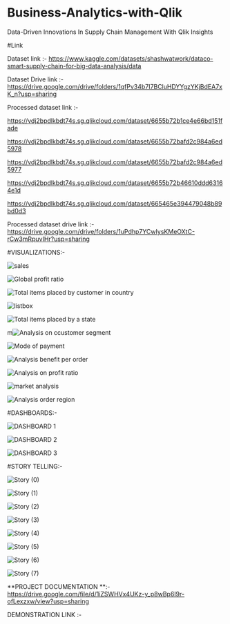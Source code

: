 # Business-Analytics-with-Qlik
Data-Driven Innovations In Supply Chain Management With Qlik Insights

#Link

Dataset link :-  https://www.kaggle.com/datasets/shashwatwork/dataco-smart-supply-chain-for-big-data-analysis/data

Dataset Drive link  :-   https://drive.google.com/drive/folders/1qfPv34b7I7BCluHDYYgzYKjBdEA7xK_n?usp=sharing

Processed dataset link :- 

https://vdj2bpdlkbdt74s.sg.qlikcloud.com/dataset/6655b72b1ce4e66bd151fade

https://vdj2bpdlkbdt74s.sg.qlikcloud.com/dataset/6655b72bafd2c984a6ed5978

https://vdj2bpdlkbdt74s.sg.qlikcloud.com/dataset/6655b72bafd2c984a6ed5977

https://vdj2bpdlkbdt74s.sg.qlikcloud.com/dataset/6655b72b46610ddd63164e1d

https://vdj2bpdlkbdt74s.sg.qlikcloud.com/dataset/665465e394479048b89bd0d3

Processed dataset drive link :- https://drive.google.com/drive/folders/1uPdhp7YCwIysKMeOXtC-rCw3mRpuvIHr?usp=sharing

#VISUALIZATIONS:-

![sales](https://github.com/DEVILsGITHUB/Business-Analytics-with-Qlik/assets/145640143/b32fbee9-a0e8-47d8-ac3f-cb1d5c5bcb17)


![Global profit ratio](https://github.com/DEVILsGITHUB/Business-Analytics-with-Qlik/assets/145640143/7eab9efb-6f64-4ce8-8a08-bbb7b8e5bebd)


![Total items placed by customer in country](https://github.com/DEVILsGITHUB/Business-Analytics-with-Qlik/assets/145640143/acadd6d8-7a67-4978-a5ae-539c6e7937bd)


![listbox](https://github.com/DEVILsGITHUB/Business-Analytics-with-Qlik/assets/145640143/da3f5930-775d-4474-abf9-a37058739652)


![Total items placed by a state](https://github.com/DEVILsGITHUB/Business-Analytics-with-Qlik/assets/145640143/a4d74747-8fbb-4c35-b0f9-4cd06aac3d0e)


m![Analysis on ccustomer segment ](https://github.com/DEVILsGITHUB/Business-Analytics-with-Qlik/assets/145640143/2d0abf29-5ddc-4f0a-8026-737797556459)


![Mode of payment](https://github.com/DEVILsGITHUB/Business-Analytics-with-Qlik/assets/145640143/ea997dd7-435e-4471-a19e-02e06c6be36a)


![Analysis benefit per order](https://github.com/DEVILsGITHUB/Business-Analytics-with-Qlik/assets/145640143/fa77067b-1429-440b-8d30-937ab2979a93)


![Analysis on profit ratio](https://github.com/DEVILsGITHUB/Business-Analytics-with-Qlik/assets/145640143/9a9f4198-8ddf-4c6b-af3e-ca9a3152ad88)


![market analysis](https://github.com/DEVILsGITHUB/Business-Analytics-with-Qlik/assets/145640143/c3c1a7fb-548a-4960-91a5-a2eaa4d2d835)


![Analysis order region](https://github.com/DEVILsGITHUB/Business-Analytics-with-Qlik/assets/145640143/aed2fd55-4c98-4f7e-97d7-e0610cb6e18b)

#DASHBOARDS:-

![DASHBOARD 1](https://github.com/DEVILsGITHUB/Business-Analytics-with-Qlik/assets/145640143/da427350-0867-4518-8fc2-31f4c938956e)


![DASHBOARD 2](https://github.com/DEVILsGITHUB/Business-Analytics-with-Qlik/assets/145640143/df52c0b6-eb16-4f18-bef9-149b6110f06c)


![DASHBOARD 3](https://github.com/DEVILsGITHUB/Business-Analytics-with-Qlik/assets/145640143/5c3197bc-6154-4c0e-bfeb-1f7e298c081f)

#STORY TELLING:- 

![Story (0)](https://github.com/DEVILsGITHUB/Business-Analytics-with-Qlik/assets/145640143/d23c7c00-0e81-4708-a1f6-f6edaab00d9c)

![Story (1)](https://github.com/DEVILsGITHUB/Business-Analytics-with-Qlik/assets/145640143/9477f605-b05b-40d6-86df-b46b3bb26691)

![Story (2)](https://github.com/DEVILsGITHUB/Business-Analytics-with-Qlik/assets/145640143/8e2e343c-710e-45d0-adf6-a04c39732239)

![Story (3)](https://github.com/DEVILsGITHUB/Business-Analytics-with-Qlik/assets/145640143/aedf4867-869d-472c-ac25-5657c3780c21)

![Story (4)](https://github.com/DEVILsGITHUB/Business-Analytics-with-Qlik/assets/145640143/c7e656b5-1032-48c9-9a28-577b093ce6cc)

![Story (5)](https://github.com/DEVILsGITHUB/Business-Analytics-with-Qlik/assets/145640143/dfde7283-1d1a-47a1-afc3-b18c756f688b)

![Story (6)](https://github.com/DEVILsGITHUB/Business-Analytics-with-Qlik/assets/145640143/82fcbec9-0f53-4ec3-acee-f42475f99787)

![Story (7)](https://github.com/DEVILsGITHUB/Business-Analytics-with-Qlik/assets/145640143/0e1e25c5-3d3c-4af6-b20b-bdf5e410487c)

**PROJECT DOCUMENTATION **:- https://drive.google.com/file/d/1iZSWHVx4UKz-y_p8wBp6I9r-ofLexzxw/view?usp=sharing

DEMONSTRATION LINK :-
